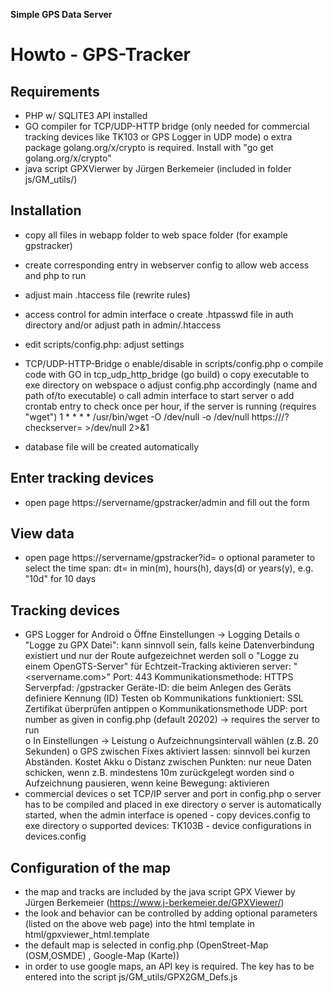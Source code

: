 **Simple GPS Data Server**

Howto - GPS-Tracker
===================
Requirements
------------
- PHP w/ SQLITE3 API installed 
- GO compiler for TCP/UDP-HTTP bridge (only needed for commercial tracking devices like TK103 or GPS Logger in UDP mode)
  o extra package golang.org/x/crypto is required. Install with "go get golang.org/x/crypto"
- java script GPXVierwer by Jürgen Berkemeier (included in folder js/GM_utils/)

Installation
------------
- copy all files in webapp folder to web space folder (for example gpstracker)
- create corresponding entry in webserver config to allow web access and php to run
- adjust main .htaccess file (rewrite rules)
- access control for admin interface
	o create .htpasswd file in auth directory and/or adjust path in admin/.htaccess 
- edit scripts/config.php: adjust settings
- TCP/UDP-HTTP-Bridge 
	o enable/disable in scripts/config.php
	o compile code with GO in tcp_udp_http_bridge (go build)
	o copy executable to exe directory on webspace
	o adjust config.php accordingly (name and path of/to executable)
	o call admin interface to start server
	o add crontab entry to check once per hour, if the server is running (requires "wget")
		1 * * * * /usr/bin/wget -O /dev/null -o /dev/null https://<WEBSERVER>/<PATH>?checkserver=<SECRETKEY> >/dev/null 2>&1
	 	 
- database file will be created automatically
	
Enter tracking devices
----------------------
- open page https://servername/gpstracker/admin and fill out the form

View data
---------
- open page https://servername/gpstracker?id=<ID of device>
	o optional parameter to select the time span: dt=<time span> in min(m), hours(h), days(d) or years(y), e.g. "10d" for 10 days 

Tracking devices
----------------
- GPS Logger for Android
	o Öffne Einstellungen -> Logging Details
		o "Logge zu GPX Datei": kann sinnvoll sein, falls keine Datenverbindung existiert und nur der Route aufgezeichnet werden soll
		o "Logge zu einem OpenGTS-Server" für Echtzeit-Tracking aktivieren
			server: "<servername.com>"
			Port: 443
			Kommunikationsmethode: HTTPS
			Serverpfad: /gpstracker
			Geräte-ID: die beim Anlegen des Geräts definiere Kennung (ID)
			Testen ob Kommunikations funktioniert: SSL Zertifikat überprüfen antippen
	o Kommunikationsmethode UDP: port number as given in config.php (default 20202) -> requires the server to run  
	o In Einstellungen -> Leistung
		o Aufzeichnungsintervall wählen (z.B. 20 Sekunden)
		o GPS zwischen Fixes aktiviert lassen: sinnvoll bei kurzen Abständen. Kostet Akku
		o Distanz zwischen Punkten: nur neue Daten schicken, wenn z.B. mindestens 10m zurückgelegt worden sind
		o Aufzeichnung pausieren, wenn keine Bewegung: aktivieren
- commercial devices
	o set TCP/IP server and port in config.php 
	o server has to be compiled and placed in exe directory
	o server is automatically started, when the admin interface is opened
		- copy devices.config to exe directory
	o supported devices: TK103B
		- device configurations in devices.config

Configuration of the map
------------------------
- the map and tracks are included by the java script GPX Viewer by Jürgen Berkemeier (https://www.j-berkemeier.de/GPXViewer/)
- the look and behavior can be controlled by adding optional parameters (listed on the above web page) into the html template in html/gpxviewer_html.template
- the default map is selected in config.php (OpenStreet-Map (OSM,OSMDE) , Google-Map (Karte)) 
- in order to use google maps, an API key is required. The key has to be entered into the script js/GM_utils/GPX2GM_Defs.js
 

